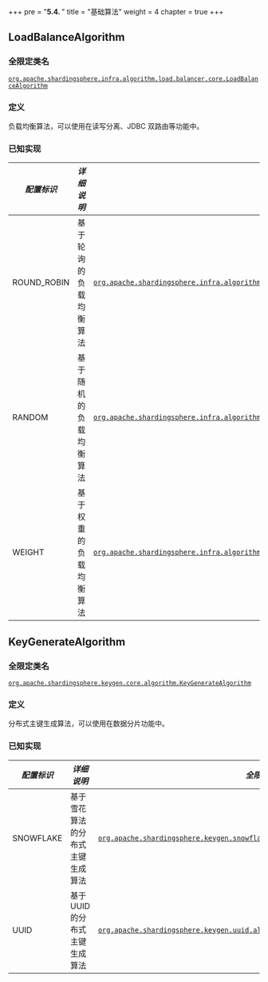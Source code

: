 +++
pre = "<b>5.4. </b>"
title = "基础算法"
weight = 4
chapter = true
+++

## LoadBalanceAlgorithm

### 全限定类名

[`org.apache.shardingsphere.infra.algorithm.load.balancer.core.LoadBalanceAlgorithm`](https://github.com/apache/shardingsphere/blob/master/infra/algorithm/load-balancer/core/src/main/java/org/apache/shardingsphere/infra/algorithm/load/balancer/core/LoadBalanceAlgorithm.java)

### 定义

负载均衡算法，可以使用在读写分离、JDBC 双路由等功能中。

### 已知实现

| *配置标识*      | *详细说明*        | *全限定类名*                                                                                                                                                                                                                                                                                                                              |
|-------------|---------------|--------------------------------------------------------------------------------------------------------------------------------------------------------------------------------------------------------------------------------------------------------------------------------------------------------------------------------------|
| ROUND_ROBIN | 基于轮询的负载均衡算法 | [`org.apache.shardingsphere.infra.algorithm.load.balancer.round.robin.RoundRobinLoadBalanceAlgorithm`](https://github.com/apache/shardingsphere/blob/master/infra/algorithm/load-balancer/type/round-robin/src/main/java/org/apache/shardingsphere/infra/algorithm/load/balancer/round/robin/RoundRobinLoadBalanceAlgorithm.java) |
| RANDOM      | 基于随机的负载均衡算法 | [`org.apache.shardingsphere.infra.algorithm.load.balancer.random.RandomLoadBalanceAlgorithm`](https://github.com/apache/shardingsphere/blob/master/infra/algorithm/load-balancer/type/random/src/main/java/org/apache/shardingsphere/infra/algorithm/load/balancer/random/RandomLoadBalanceAlgorithm.java)         |
| WEIGHT      | 基于权重的负载均衡算法 | [`org.apache.shardingsphere.infra.algorithm.load.balancer.weight.WeightLoadBalanceAlgorithm`](https://github.com/apache/shardingsphere/blob/master/infra/algorithm/load-balancer/type/weight/src/main/java/org/apache/shardingsphere/infra/algorithm/load/balancer/weight/WeightLoadBalanceAlgorithm.java)         |

## KeyGenerateAlgorithm

### 全限定类名

[`org.apache.shardingsphere.keygen.core.algorithm.KeyGenerateAlgorithm`](https://github.com/apache/shardingsphere/blob/master/infra/algorithm/key-generator/core/src/main/java/org/apache/shardingsphere/infra/algorithm/keygen/core/KeyGenerateAlgorithm.java)

### 定义

分布式主键生成算法，可以使用在数据分片功能中。

### 已知实现

| *配置标识*       | *详细说明*                      | *全限定类名*                                                                                                                                                                                                                                                                                               |
|-----------------|--------------------------------|----------------------------------------------------------------------------------------------------------------------------------------------------------------------------------------------------------------------------------------------------------------------------------------------------------|
| SNOWFLAKE       | 基于雪花算法的分布式主键生成算法    | [`org.apache.shardingsphere.keygen.snowflake.algorithm.SnowflakeKeyGenerateAlgorithm`](https://github.com/apache/shardingsphere/blob/master/infra/algorithm/key-generator/type/snowflake/src/main/java/org/apache/shardingsphere/infra/algorithm/keygen/snowflake/SnowflakeKeyGenerateAlgorithm.java)    |
| UUID            | 基于 UUID 的分布式主键生成算法     | [`org.apache.shardingsphere.keygen.uuid.algorithm.UUIDKeyGenerateAlgorithm`](https://github.com/apache/shardingsphere/blob/master/infra/algorithm/key-generator/type/uuid/src/main/java/org/apache/shardingsphere/infra/algorithm/keygen/uuid/UUIDKeyGenerateAlgorithm.java)                             |